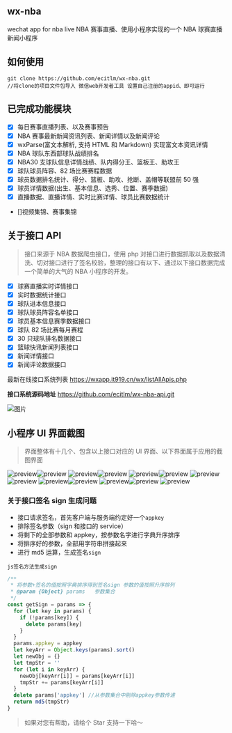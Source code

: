 ## wx-nba

wechat app for nba live
NBA 赛事直播、使用小程序实现的一个 NBA 球赛直播新闻小程序

## 如何使用

```
git clone https://github.com/ecitlm/wx-nba.git
//将clone的项目文件包导入 微信web开发者工具 设置自己注册的appid、即可运行
```

## 已完成功能模块

* [x] 每日赛事直播列表、以及赛事预告
* [x] NBA 赛事最新新闻资讯列表、新闻详情以及新闻评论
* [x] wxParse(富文本解析, 支持 HTML 和 Markdown) 实现富文本资讯详情
* [x] NBA 球队东西部球队战绩排名
* [x] NBA30 支球队信息详情战绩、队内得分王、篮板王、助攻王
* [x] 球队球员阵容、82 场比赛赛程数据
* [x] 球员数据排名统计、得分、篮板、助攻、抢断、盖帽等联盟前 50 强
* [x] 球员详情数据(出生、基本信息、选秀、位置、赛季数据)
* [x] 直播数据、直播详情、实时比赛详情、球员比赛数据统计
* []视频集锦、赛事集锦

## 关于接口 API

> 接口来源于 NBA 数据爬虫接口，使用 php 对接口进行数据抓取以及数据清洗、切对接口进行了签名校验，整理的接口有以下、通过以下接口数据完成一个简单的大气的 NBA 小程序的开发。

* [x] 球赛直播实时详情接口
* [x] 实时数据统计接口
* [x] 球队进本信息接口
* [x] 球队球员阵容名单接口
* [x] 球员基本信息赛季数据接口
* [x] 球队 82 场比赛每月赛程
* [x] 30 只球队排名数据接口
* [x] 篮球快讯新闻列表接口
* [x] 新闻详情接口
* [x] 新闻评论数据接口

最新在线接口系统列表
https://wxapp.it919.cn/wx/listAllApis.php

**接口系统源码地址**
https://github.com/ecitlm/wx-nba-api.git

![图片](https://dn-coding-net-production-pp.qbox.me/5a026a63-69e1-448d-a73b-597385139efa.png)

## 小程序 UI 界面截图

> 界面整体有十几个、包含以上接口对应的 UI 界面、以下界面属于应用的截图界面

![preview](http://cdn.it919.cn/1.jpg)![preview](http://cdn.it919.cn/2.jpg)
![preview](http://cdn.it919.cn/3.jpg)![preview](http://cdn.it919.cn/4.jpg)
![preview](http://cdn.it919.cn/5.jpg)![preview](http://cdn.it919.cn/6.jpg)
![preview](http://cdn.it919.cn/7.jpg)![preview](http://cdn.it919.cn/8.jpg)
![preview](http://cdn.it919.cn/9.jpg)![preview](http://cdn.it919.cn/10.jpg)
![preview](http://cdn.it919.cn/11.jpg)![preview](http://cdn.it919.cn/12.jpg)
![preview](http://cdn.it919.cn/13.jpg)

### 关于接口签名 sign 生成问题

* 接口请求签名，首先客户端与服务端约定好一个`appkey`
* 排除签名参数（sign 和接口的 service）
* 将剩下的全部参数和 appkey，按参数名字进行字典升序排序
* 将排序好的参数，全部用字符串拼接起来
* 进行 md5 运算，生成签名`sign`

`js签名方法生成sign`

```javascript
/**
 * 将参数+签名的值按照字典排序得到签名sign 参数的值按照升序排列
 * @param {Object} params   参数集合
 */
const getSign = params => {
  for (let key in params) {
    if (!params[key]) {
      delete params[key]
    }
  }
  params.appkey = appkey
  let keyArr = Object.keys(params).sort()
  let newObj = {}
  let tmpStr = ''
  for (let i in keyArr) {
    newObj[keyArr[i]] = params[keyArr[i]]
    tmpStr += params[keyArr[i]]
  }
  delete params['appkey'] //从参数集合中剔除appkey参数传递
  return md5(tmpStr)
}
```

> 如果对您有帮助，请给个 Star 支持一下哈～

